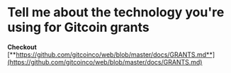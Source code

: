 # Tell me about the technology you're using for Gitcoin grants

**Checkout** [**https://github.com/gitcoinco/web/blob/master/docs/GRANTS.md**](https://github.com/gitcoinco/web/blob/master/docs/GRANTS.md)
